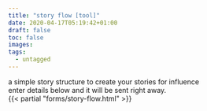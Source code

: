 ```yaml
---
title: "story flow [tool]"
date: 2020-04-17T05:19:42+01:00
draft: false
toc: false
images:
tags:
  - untagged
---
```


a simple story structure to create your stories for influence  
enter details below and it will be sent right away.  
{{< partial "forms/story-flow.html" >}}
